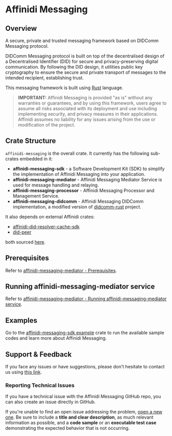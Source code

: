 # Affinidi Messaging

## Overview

A secure, private and trusted messaging framework based on DIDComm Messaging protocol.

DIDComm Messaging protocol is built on top of the decentralised design of a Decentralised Identifier (DID) for secure and privacy-preserving digital communication. By following the DID design, it utilities public key cryptography to ensure the secure and private transport of messages to the intended recipient, establishing trust.

This messaging framework is built using [Rust](https://www.rust-lang.org/) language.

> **IMPORTANT:**
> Affinidi Messaging is provided "as is" without any warranties or guarantees, and by using this framework, users agree to assume all risks associated with its deployment and use including implementing security, and privacy measures in their applications. Affinidi assumes no liability for any issues arising from the use or modification of the project.

## Crate Structure

`affinidi-messaging` is the overall crate. It currently has the following sub-crates embedded in it:

- **affinidi-messaging-sdk** - a Software Development Kit (SDK) to simplify the implementation of Affinidi Messaging into your application.
- **affinidi-messaging-mediator** - Affinidi Messaging Mediator Service is used for message handling and relaying.
- **affinidi-messaging-processor** - Affinidi Messaging Processor and Management Service.
- **affinidi-messaging-didcomm** - Affinidi Messaging DIDComm implementation, a modified version of [didcomm-rust](https://github.com/sicpa-dlab/didcomm-rust) project.

It also depends on external Affinidi crates:

- [affinidi-did-resolver-cache-sdk](https://crates.io/crates/affinidi-did-resolver-cache-sdk)
- [did-peer](https://crates.io/crates/did-peer)

both sourced [here](https://github.com/affinidi/affinidi-did-resolver).

## Prerequisites

Refer to [affinidi-messaging-mediator - Prerequisites](./affinidi-messaging-mediator#prerequisites).

## Running affinidi-messaging-mediator service

Refer to [affinidi-messaging-mediator - Running affinidi-messaging-mediator service](./affinidi-messaging-mediator#running-affinidi-messaging-mediator-service).

## Examples

Go to the [affinidi-messaging-sdk example](./affinidi-messaging-sdk/examples/) crate to run the available sample codes and learn more about Affinidi Messaging.

## Support & Feedback

If you face any issues or have suggestions, please don't hesitate to contact us using [this link](https://www.affinidi.com/get-in-touch).

### Reporting Technical Issues

If you have a technical issue with the Affinidi Messaging GitHub repo, you can also create an issue directly in GitHub.

If you're unable to find an open issue addressing the problem, [open a new one](https://github.com/affinidi/affinidi-messaging/issues/new). Be sure to include a **title and clear description**, as much relevant information as possible, and a **code sample** or an **executable test case** demonstrating the expected behavior that is not occurring.
